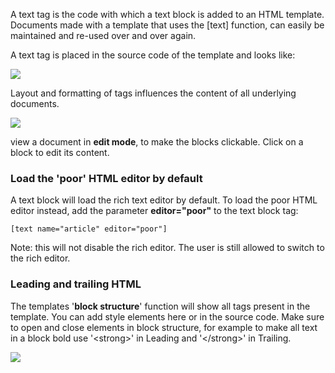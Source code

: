 A text tag is the code with which a text block is added to an HTML
template. Documents made with a template that uses the [text] function,
can easily be maintained and re-used over and over again.

A text tag is placed in the source code of the template and looks like:

![](textblockcode.png)

Layout and formatting of tags influences the content of all underlying
documents.

![](documentloop.png)

view a document in **edit mode**, to make the blocks clickable. Click on
a block to edit its content.

### Load the 'poor' HTML editor by default

A text block will load the rich text editor by default. To load the poor
HTML editor instead, add the parameter **editor="poor"** to the text
block tag:

`[text name="article" editor="poor"]`

Note: this will not disable the rich editor. The user is still allowed
to switch to the rich editor.

### Leading and trailing HTML

The templates '**block structure**' function will show all tags present
in the template. You can add style elements here or in the source code.
Make sure to open and close elements in block structure, for example to
make all text in a block bold use '\<strong\>' in Leading and
'\</strong\>' in Trailing.

![](leadingtrailing.png)
